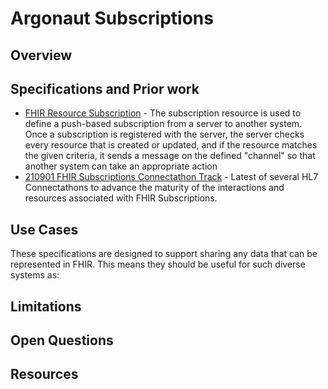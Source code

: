 # Argonaut Subscriptions

## Overview

## Specifications and Prior work

 - [FHIR Resource Subscription](http://build.fhir.org/subscription.html) - The subscription resource is used to define a push-based subscription from a server to another system. Once a subscription is registered with the server, the server checks every resource that is created or updated, and if the resource matches the given criteria, it sends a message on the defined "channel" so that another system can take an appropriate action
 - [210901 FHIR Subscriptions Connectathon Track](http://wiki.hl7.org/index.php?title=210901_FHIR_Subscriptions) - Latest of several HL7 Connectathons to advance the maturity of the interactions and resources associated with FHIR Subscriptions.
## Use Cases
These specifications are designed to support sharing any data that can be represented in FHIR. This means they should be useful for such diverse systems as:

## Limitations

## Open Questions

## Resources

